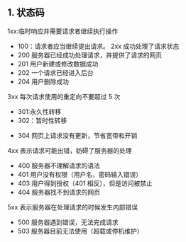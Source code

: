 ## 1. 状态码
1xx:临时响应并需要请求者继续执行操作
- 100：请求者应当继续提出请求。
2xx 成功处理了请求状态
- 200 服务器已经成功处理请求，并提供了请求的网页
- 201 用户新建或修改数据成功
- 202 一个请求已经进入后台
- 204 用户删除成功

3xx 每次请求使用的重定向不要超过 5 次
- 301:永久性转移
- 302：暂时性转移
* 304 网页上请求没有更新，节省宽带和开销

4xx 表示请求可能出错，妨碍了服务器的处理
- 400 服务器不理解请求的语法
- 401 用户没有权限（用户名，密码输入错误）
- 403 用户得到授权（401 相反），但是访问被禁止
- 404 服务器找不到请求的网页

5xx 表示服务器在处理请求的时候发生内部错误
- 500 服务器遇到错误，无法完成请求
- 503 服务器目前无法使用（超载或停机维护）
